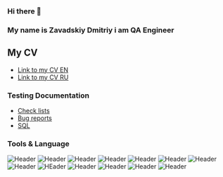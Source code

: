 ### Hi there 👋
### My name is Zavadskiy Dmitriy i am QA Engineer

<!--
**D1ma665/D1ma665** is a ✨ _special_ ✨ repository because its `README.md` (this file) appears on your GitHub profile.

Here are some ideas to get you started:


-->


## My CV
- [Link to my CV EN]()
- [Link to my CV RU](https://drive.google.com/file/d/1yJbmdPpexFfjYWcCy73oBKYgQ-NNJAN0/view?usp=sharing)
### Testing Documentation
- [Check lists]()
- [Bug reports]()
- [SQL]()

### Tools & Language
![Header](https://img.shields.io/badge/Jira-090909?Style=for-the-badge&logo=jira&logoColor=136be1)
![Header](https://img.shields.io/badge/Postman-090909?Style=for-the-badge&logo=postman&logoColor=f76935)
![Header](https://img.shields.io/badge/Github-090909?Style=for-the-badge&logo=github&logoColor=8cg4d7)
![Header](https://img.shields.io/badge/CharlesProxy-090909?Style=for-the-badge&logo=charlesproxy&logoColor=8cc4d7)
![Header](https://img.shields.io/badge/Xcode-090909?Style=for-the-badge&logo=xcode&logoColor=8cc4d)
![Header](https://img.shields.io/badge/Graylog-090909?Style=for-the-badge&logo=graylog&logoColor=84d7)
![Header](https://img.shields.io/badge/DevTooLS-090909?Style=for-the-badge&logo=googlechrome&logoColor=2677f2)
![Header](https://img.shields.io/badge/Figma-090909?Style=for-the-badge&logo=figma&logoColor=fd5fa6)
![HEader](https://img.shields.io/badge/QASE-090909?Style=for-the-badge&logo=qase&logoColor=8cc4d7)
![Header](https://img.shields.io/badge/TestRail-090909?Style=for-the-badge&logo=testrail&logoColor=71b556)
![Header](https://img.shields.io/badge/Jenkins-090909?Style=for-the-badge&logo=jenkins&logoColor=f7f7f7)
![Header](https://img.shields.io/badge/MySQL-090909?Style=for-the-badge&logo=mysql&logoColor=8cc4d7)
![Header](https://img.shields.io/badge/FirebaseConsole-090909?Style=for-the-badge&logo=firebase&logoColor=8cc4d)

